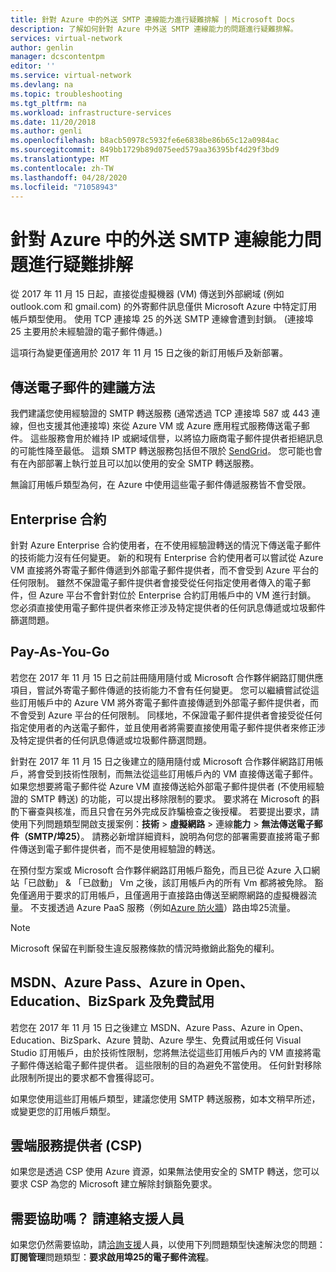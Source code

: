 ```yaml
---
title: 針對 Azure 中的外送 SMTP 連線能力進行疑難排解 | Microsoft Docs
description: 了解如何針對 Azure 中外送 SMTP 連線能力的問題進行疑難排解。
services: virtual-network
author: genlin
manager: dcscontentpm
editor: ''
ms.service: virtual-network
ms.devlang: na
ms.topic: troubleshooting
ms.tgt_pltfrm: na
ms.workload: infrastructure-services
ms.date: 11/20/2018
ms.author: genli
ms.openlocfilehash: b8acb50978c5932fe6e6838be86b65c12a0984ac
ms.sourcegitcommit: 849bb1729b89d075eed579aa36395bf4d29f3bd9
ms.translationtype: MT
ms.contentlocale: zh-TW
ms.lasthandoff: 04/28/2020
ms.locfileid: "71058943"
---
```

# <a name="troubleshoot-outbound-smtp-connectivity-issues-in-azure"></a>針對 Azure 中的外送 SMTP 連線能力問題進行疑難排解

從 2017 年 11 月 15 日起，直接從虛擬機器 (VM) 傳送到外部網域 (例如 outlook.com 和 gmail.com) 的外寄郵件訊息僅供 Microsoft Azure 中特定訂用帳戶類型使用。 使用 TCP 連接埠 25 的外送 SMTP 連線會遭到封鎖。 (連接埠 25 主要用於未經驗證的電子郵件傳遞。)

這項行為變更僅適用於 2017 年 11 月 15 日之後的新訂用帳戶及新部署。

## <a name="recommended-method-of-sending-email"></a>傳送電子郵件的建議方法
我們建議您使用經驗證的 SMTP 轉送服務 (通常透過 TCP 連接埠 587 或 443 連線，但也支援其他連接埠) 來從 Azure VM 或 Azure 應用程式服務傳送電子郵件。 這些服務會用於維持 IP 或網域信譽，以將協力廠商電子郵件提供者拒絕訊息的可能性降至最低。 這類 SMTP 轉送服務包括但不限於 [SendGrid](https://sendgrid.com/partners/azure/)。 您可能也會有在內部部署上執行並且可以加以使用的安全 SMTP 轉送服務。

無論訂用帳戶類型為何，在 Azure 中使用這些電子郵件傳遞服務皆不會受限。

## <a name="enterprise-agreement"></a>Enterprise 合約
針對 Azure Enterprise 合約使用者，在不使用經驗證轉送的情況下傳送電子郵件的技術能力沒有任何變更。 新的和現有 Enterprise 合約使用者可以嘗試從 Azure VM 直接將外寄電子郵件傳遞到外部電子郵件提供者，而不會受到 Azure 平台的任何限制。 雖然不保證電子郵件提供者會接受從任何指定使用者傳入的電子郵件，但 Azure 平台不會針對位於 Enterprise 合約訂用帳戶中的 VM 進行封鎖。 您必須直接使用電子郵件提供者來修正涉及特定提供者的任何訊息傳遞或垃圾郵件篩選問題。

## <a name="pay-as-you-go"></a>Pay-As-You-Go
若您在 2017 年 11 月 15 日之前註冊隨用隨付或 Microsoft 合作夥伴網路訂閱供應項目，嘗試外寄電子郵件傳遞的技術能力不會有任何變更。 您可以繼續嘗試從這些訂用帳戶中的 Azure VM 將外寄電子郵件直接傳遞到外部電子郵件提供者，而不會受到 Azure 平台的任何限制。 同樣地，不保證電子郵件提供者會接受從任何指定使用者的內送電子郵件，並且使用者將需要直接使用電子郵件提供者來修正涉及特定提供者的任何訊息傳遞或垃圾郵件篩選問題。

針對在 2017 年 11 月 15 日之後建立的隨用隨付或 Microsoft 合作夥伴網路訂用帳戶，將會受到技術性限制，而無法從這些訂用帳戶內的 VM 直接傳送電子郵件。 如果您想要將電子郵件從 Azure VM 直接傳送給外部電子郵件提供者 (不使用經驗證的 SMTP 轉送) 的功能，可以提出移除限制的要求。 要求將在 Microsoft 的斟酌下審查與核准，而且只會在另外完成反詐騙檢查之後授權。 若要提出要求，請使用下列問題類型開啟支援案例：**技術** > **虛擬網路** > 連線**能力** > **無法傳送電子郵件（SMTP/埠25）**。 請務必新增詳細資料，說明為何您的部署需要直接將電子郵件傳送到電子郵件提供者，而不是使用經驗證的轉送。

在預付型方案或 Microsoft 合作夥伴網路訂用帳戶豁免，而且已從 Azure 入口網站「已啟動」 & 「已啟動」 Vm 之後，該訂用帳戶內的所有 Vm 都將被免除。 豁免僅適用于要求的訂用帳戶，且僅適用于直接路由傳送至網際網路的虛擬機器流量。 不支援透過 Azure PaaS 服務（例如[Azure 防火牆](https://azure.microsoft.com/services/azure-firewall/)）路由埠25流量。

> [!NOTE]
> Microsoft 保留在判斷發生違反服務條款的情況時撤銷此豁免的權利。

## <a name="msdn-azure-pass-azure-in-open-education-bizspark-and-free-trial"></a>MSDN、Azure Pass、Azure in Open、Education、BizSpark 及免費試用
若您在 2017 年 11 月 15 日之後建立 MSDN、Azure Pass、Azure in Open、Education、BizSpark、Azure 贊助、Azure 學生、免費試用或任何 Visual Studio 訂用帳戶，由於技術性限制，您將無法從這些訂用帳戶內的 VM 直接將電子郵件傳送給電子郵件提供者。 這些限制的目的為避免不當使用。 任何針對移除此限制所提出的要求都不會獲得認可。

如果您使用這些訂用帳戶類型，建議您使用 SMTP 轉送服務，如本文稍早所述，或變更您的訂用帳戶類型。

## <a name="cloud-service-provider-csp"></a>雲端服務提供者 (CSP)

如果您是透過 CSP 使用 Azure 資源，如果無法使用安全的 SMTP 轉送，您可以要求 CSP 為您的 Microsoft 建立解除封鎖豁免要求。

## <a name="need-help-contact-support"></a>需要協助嗎？ 請連絡支援人員

如果您仍然需要協助，請[洽詢支援](https://portal.azure.com/?#blade/Microsoft_Azure_Support/HelpAndSupportBlade)人員，以使用下列問題類型快速解決您的問題：**訂閱管理**問題類型：**要求啟用埠25的電子郵件流程**。
